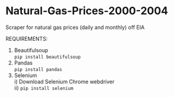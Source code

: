 # Natural-Gas-Prices-2000-2004
Scraper for natural gas prices (daily and monthly) off EIA 
<br>

 REQUIREMENTS:
 1. Beautifulsoup <br>
   <code>pip install beautifulsoup</code>
 2. Pandas <br>
   <code>pip install pandas</code>
 3. Selenium <br>
    i) Download Selenium Chrome webdriver <br>
    ii) <code>pip install selenium </code>
    
 

